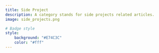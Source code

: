 ```yaml
---
title: Side Project
description: A category stands for side projects related articles.
image: side_projects.png

# Badge style
style:
    background: "#E74C3C"
    color: "#fff"
---
```

